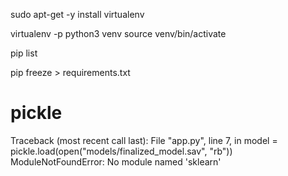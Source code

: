 sudo apt-get -y install virtualenv

virtualenv -p python3 venv
source venv/bin/activate

pip list 

pip freeze > requirements.txt

# pickle 
Traceback (most recent call last):
  File "app.py", line 7, in <module>
    model = pickle.load(open("models/finalized_model.sav", "rb"))
ModuleNotFoundError: No module named 'sklearn'
